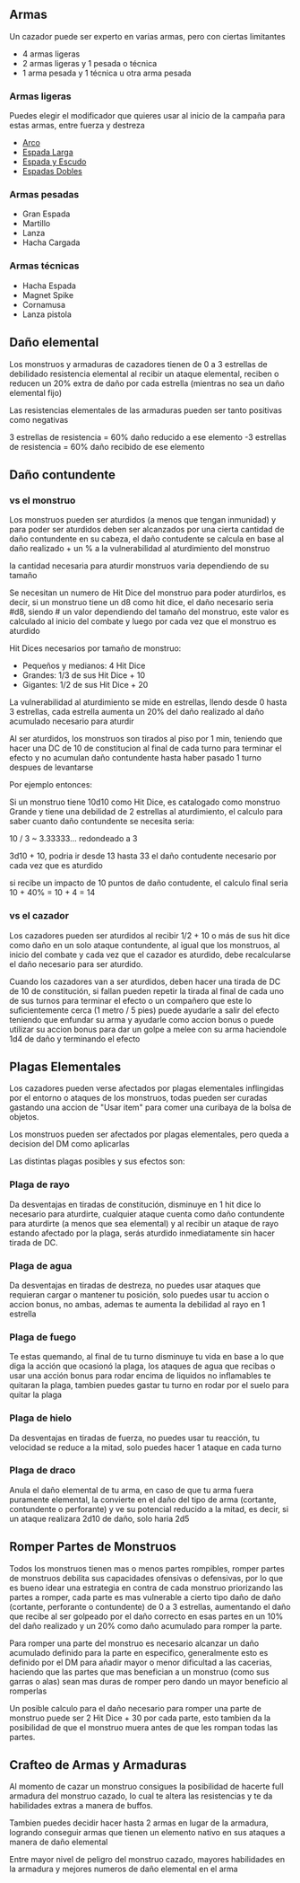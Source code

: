 ## Armas

Un cazador puede ser experto en varias armas, pero con ciertas limitantes

- 4 armas ligeras
- 2 armas ligeras y 1 pesada o técnica
- 1 arma pesada y 1 técnica u otra arma pesada

### Armas ligeras

Puedes elegir el modificador que quieres usar al inicio de la campaña para estas armas, entre fuerza y destreza

- [Arco](./Armas/Arco/Arco.html)
- [Espada Larga](Armas/Espada%20Larga/Espada%20Larga.html)
- [Espada y Escudo](Armas/Espada%20y%20Escudo/Espada%20y%20Escudo.html)
- [Espadas Dobles](Armas/Espadas%20Dobles/Espadas%20Dobles.html)

### Armas pesadas

- Gran Espada
- Martillo
- Lanza
- Hacha Cargada

### Armas técnicas

- Hacha Espada
- Magnet Spike
- Cornamusa
- Lanza pistola

## Daño elemental

Los monstruos y armaduras de cazadores tienen de 0 a 3 estrellas de debilidado resistencia elemental
al recibir un ataque elemental, reciben o reducen un 20% extra de daño por cada estrella (mientras no sea un daño elemental fijo)

Las resistencias elementales de las armaduras pueden ser tanto positivas como negativas

3 estrellas de resistencia = 60% daño reducido a ese elemento
-3 estrellas de resistencia = 60% daño recibido de ese elemento

## Daño contundente

### vs el monstruo
Los monstruos pueden ser aturdidos (a menos que tengan inmunidad) y para poder ser aturdidos deben ser alcanzados
por una cierta cantidad de daño contundente en su cabeza, el daño contudente se calcula en base al daño realizado + un % a la
vulnerabilidad al aturdimiento del monstruo

la cantidad necesaria para aturdir monstruos varia dependiendo de su tamaño

Se necesitan un numero de Hit Dice del monstruo para poder aturdirlos, es decir, si un monstruo tiene un d8 como hit dice,
el daño necesario seria #d8, siendo # un valor dependiendo del tamaño del monstruo, este valor es calculado al inicio del
combate y luego por cada vez que el monstruo es aturdido

Hit Dices necesarios por tamaño de monstruo:

- Pequeños y medianos: 4 Hit Dice
- Grandes: 1/3 de sus Hit Dice + 10
- Gigantes: 1/2 de sus Hit Dice + 20

La vulnerabilidad al aturdimiento se mide en estrellas, llendo desde 0 hasta 3 estrellas, cada estrella aumenta un 20% del
daño realizado al daño acumulado necesario para aturdir

Al ser aturdidos, los monstruos son tirados al piso por 1 min, teniendo que hacer una DC de 10 de constitucion al final de cada turno
para terminar el efecto y no acumulan daño contundente hasta haber pasado 1 turno despues de levantarse

Por ejemplo entonces:

Si un monstruo tiene 10d10 como Hit Dice, es catalogado como monstruo Grande y tiene una debilidad de 2 estrellas al aturdimiento,
el calculo para saber cuanto daño contundente se necesita seria:

10 / 3 ~ 3.33333... redondeado a 3

3d10 + 10, podria ir desde 13 hasta 33 el daño contudente necesario por cada vez que es aturdido

si recibe un impacto de 10 puntos de daño contudente, el calculo final seria 10 + 40% = 10 + 4 = 14

### vs el cazador

Los cazadores pueden ser aturdidos al recibir 1/2 + 10 o más de sus hit dice como daño en un solo ataque contundente, al igual que los monstruos,
al inicio del combate y cada vez que el cazador es aturdido, debe recalcularse el daño necesario para ser aturdido.

Cuando los cazadores van a ser aturdidos, deben hacer una tirada de DC de 10 de constitución, si fallan pueden repetir la tirada al final de cada
uno de sus turnos para terminar el efecto o un compañero que este lo suficientemente cerca (1 metro / 5 pies) puede ayudarle a salir del efecto teniendo
que enfundar su arma y ayudarle como accion bonus o puede utilizar su accion bonus para dar un golpe a melee con su arma haciendole 1d4 de daño
y terminando el efecto

## Plagas Elementales

Los cazadores pueden verse afectados por plagas elementales inflingidas por el entorno o ataques de los monstruos, todas pueden ser curadas
gastando una accion de "Usar item" para comer una curibaya de la bolsa de objetos.

Los monstruos pueden ser afectados por plagas elementales, pero queda a decision del DM como aplicarlas

Las distintas plagas posibles y sus efectos son:

### Plaga de rayo

Da desventajas en tiradas de constitución, disminuye en 1 hit dice lo necesario para aturdirte, cualquier ataque cuenta como daño contundente para
aturdirte (a menos que sea elemental) y al recibir un ataque de rayo estando afectado por la plaga, serás aturdido inmediatamente sin hacer tirada de DC.

### Plaga de agua

Da desventajas en tiradas de destreza, no puedes usar ataques que requieran cargar o mantener
tu posición, solo puedes usar tu accion o accion bonus, no ambas, ademas te aumenta la debilidad al rayo en 1 estrella

### Plaga de fuego

Te estas quemando, al final de tu turno disminuye tu vida en base a lo que diga la acción que ocasionó la plaga, los ataques de agua
que recibas o usar una acción bonus para rodar encima de liquidos no inflamables te quitaran la plaga, tambien puedes gastar tu turno
en rodar por el suelo para quitar la plaga

### Plaga de hielo

Da desventajas en tiradas de fuerza, no puedes usar tu reacción, tu velocidad se reduce a la mitad, solo puedes hacer 1 ataque en cada turno

### Plaga de draco

Anula el daño elemental de tu arma, en caso de que tu arma fuera puramente elemental, la convierte en el daño del tipo de arma (cortante,
contundente o perforante) y ve su potencial reducido a la mitad, es decir, si un ataque realizara 2d10 de daño, solo haria 2d5

## Romper Partes de Monstruos

Todos los monstruos tienen mas o menos partes rompibles, romper partes de monstruos debilita sus capacidades ofensivas o defensivas, por lo que
es bueno idear una estrategia en contra de cada monstruo priorizando las partes a romper, cada parte es mas vulnerable a cierto tipo daño de daño
(cortante, perforante o contundente) de 0 a 3 estrellas, aumentando el daño que recibe al ser golpeado por el daño correcto en esas partes en un 10%
del daño realizado y un 20% como daño acumulado para romper la parte.

Para romper una parte del monstruo es necesario alcanzar un daño acumulado definido para la parte en especifico, generalmente esto es definido por el DM
para añadir mayor o menor dificultad a las cacerias, haciendo que las partes que mas benefician a un monstruo (como sus garras o alas) sean mas duras de
romper pero dando un mayor beneficio al romperlas

Un posible calculo para el daño necesario para romper una parte de monstruo puede ser 2 Hit Dice + 30 por cada parte, esto tambien da la posibilidad de que
el monstruo muera antes de que les rompan todas las partes.


## Crafteo de Armas y Armaduras

Al momento de cazar un monstruo consigues la posibilidad de hacerte full armadura del monstruo cazado, lo cual te altera las resistencias y te da habilidades
extras a manera de buffos.

Tambien puedes decidir hacer hasta 2 armas en lugar de la armadura, logrando conseguir armas que tienen un elemento nativo en sus ataques a manera de daño
elemental

Entre mayor nivel de peligro del monstruo cazado, mayores habilidades en la armadura y mejores numeros de daño elemental en el arma
